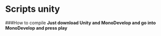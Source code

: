 # Scripts unity

###How to compile
**Just download Unity and MonoDevelop and go into MonoDevelop and press play** 

